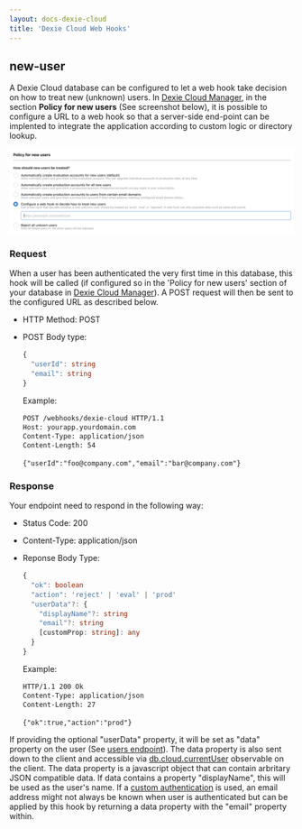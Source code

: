 ```yaml
---
layout: docs-dexie-cloud
title: 'Dexie Cloud Web Hooks'
---
```


## new-user

A Dexie Cloud database can be configured to let a web hook take decision on how to treat new (unknown) users. In [Dexie Cloud Manager](https://manager.dexie.cloud), in the section **Policy for new users** (See screenshot below), it is possible to configure a URL to a web hook so that a server-side end-point can be implented to integrate the application according to custom logic or directory lookup.

[![Screenshot from Dexie Cloud Manager, section 'Policy for new users' where it is possible to configure this web hook](/assets/images/docs/webhook-unknownuser.png)](https://manager.dexie.cloud)

### Request

When a user has been authenticated the very first time in this database, this hook will be called (if configured so in the 'Policy for new users' section of your database in [Dexie Cloud Manager](https://manager.dexie.cloud)). A POST request will then be sent to the configured URL as described below.

- HTTP Method: POST
- POST Body type:

  ```ts
  {
    "userId": string
    "email": string
  }
  ```

  Example:

  ```
  POST /webhooks/dexie-cloud HTTP/1.1
  Host: yourapp.yourdomain.com
  Content-Type: application/json
  Content-Length: 54

  {"userId":"foo@company.com","email":"bar@company.com"}
  ```

### Response

Your endpoint need to respond in the following way:

- Status Code: 200
- Content-Type: application/json
- Reponse Body Type:

  ```ts
  {
    "ok": boolean
    "action": 'reject' | 'eval' | 'prod'
    "userData"?: {
      "displayName"?: string
      "email"?: string
      [customProp: string]: any
    }
  }
  ```

  Example:

  ```
  HTTP/1.1 200 Ok
  Content-Type: application/json
  Content-Length: 27

  {"ok":true,"action":"prod"}
  ```

If providing the optional "userData" property, it will be set as "data" property on the user (See [users endpoint](rest-api#users-endpoint)). The data property is also sent down to the client and accessible via [db.cloud.currentUser](/cloud/docs/db.cloud.currentUser) observable on the client. The data property is a javascript object that can contain arbritary JSON compatible data. If data contains a property "displayName", this will be used as the user's name. If a [custom authentication](<http://localhost:4000/cloud/docs/db.cloud.configure()#example-integrate-custom-authentication>) is used, an email address might not always be known when user is authenticated but can be applied by this hook by returning a data property with the "email" property within.
